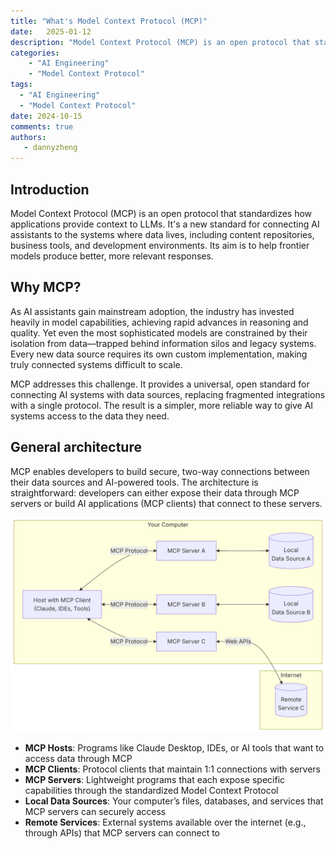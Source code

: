 ```yaml
---
title: "What's Model Context Protocol (MCP)"
date:   2025-01-12
description: "Model Context Protocol (MCP) is an open protocol that standardizes how applications provide context to LLMs."
categories:
    - "AI Engineering"
    - "Model Context Protocol"
tags:
  - "AI Engineering"
  - "Model Context Protocol"
date: 2024-10-15
comments: true
authors:
   - dannyzheng
---
```

## Introduction

Model Context Protocol (MCP) is an open protocol that standardizes how applications provide context to LLMs. It's a new standard for connecting AI assistants to the systems where data lives, including content repositories, business tools, and development environments. Its aim is to help frontier models produce better, more relevant responses.

## Why MCP?
As AI assistants gain mainstream adoption, the industry has invested heavily in model capabilities, achieving rapid advances in reasoning and quality. Yet even the most sophisticated models are constrained by their isolation from data—trapped behind information silos and legacy systems. Every new data source requires its own custom implementation, making truly connected systems difficult to scale.

MCP addresses this challenge. It provides a universal, open standard for connecting AI systems with data sources, replacing fragmented integrations with a single protocol. The result is a simpler, more reliable way to give AI systems access to the data they need.
​<!-- more -->
## General architecture
MCP enables developers to build secure, two-way connections between their data sources and AI-powered tools. The architecture is straightforward: developers can either expose their data through MCP servers or build AI applications (MCP clients) that connect to these servers.

![alt text](./img/mcp.png)

- **MCP Hosts**: Programs like Claude Desktop, IDEs, or AI tools that want to access data through MCP
- **MCP Clients**: Protocol clients that maintain 1:1 connections with servers
- **MCP Servers**: Lightweight programs that each expose specific capabilities through the standardized Model Context Protocol
- **Local Data Sources**: Your computer’s files, databases, and services that MCP servers can securely access
- **Remote Services**: External systems available over the internet (e.g., through APIs) that MCP servers can connect to
